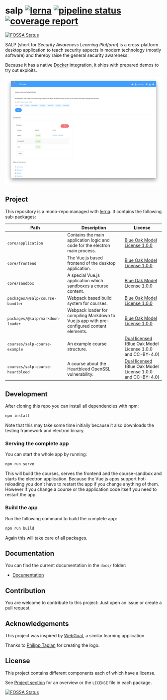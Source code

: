 # salp [![lerna](https://img.shields.io/badge/maintained%20with-lerna-cc00ff.svg)](https://lernajs.io/) [![pipeline status](https://gitlab.com/salp-app/salp/badges/master/pipeline.svg)](https://gitlab.com/salp-app/salp/commits/master) [![coverage report](https://gitlab.com/salp-app/salp/badges/master/coverage.svg)](https://gitlab.com/salp-app/salp/commits/master)
[![FOSSA Status](https://app.fossa.io/api/projects/git%2Bgithub.com%2Fsalp-app%2Fsalp.svg?type=shield)](https://app.fossa.io/projects/git%2Bgithub.com%2Fsalp-app%2Fsalp?ref=badge_shield)

SALP (short for *Security Awareness Learning Platform*) is a cross-platform desktop application to teach security aspects in modern technology (mostly software) and thereby raise the general security awareness.

Because it has a native [Docker](https://www.docker.com/) integration, it ships with prepared demos to try out exploits.

![Screenshot Course Detail](./docs/.vuepress/public/assets/img/screenshots/course_detail.png)

## Project
This repository is a mono-repo managed with [lerna](https://lernajs.io/). It contains the following sub-packages:

| Path                             | Description                                                                               | License                                                                                                |
|----------------------------------|-------------------------------------------------------------------------------------------|--------------------------------------------------------------------------------------------------------|
| `core/application`               | Contains the main application logic and code for the electron main process.               | [Blue Oak Model License 1.0.0](./core/application/LICENSE)                                             |
| `core/frontend`                  | The Vue.js based frontend of the desktop application.                                     | [Blue Oak Model License 1.0.0](./core/frontend/LICENSE)                                                |
| `core/sandbox`                   | A special Vue.js application which sandboxes a course content.                            | [Blue Oak Model License 1.0.0](./core/course-sandbox/LICENSE)                                          |
| `packages/@salp/course-bundler`  | Webpack based build system for courses.                                                   | [Blue Oak Model License 1.0.0](./packages/@salp/course-bundler/LICENSE)                                |
| `packages/@salp/markdown-loader` | Webpack loader for compiling Markdown to Vue.js app with pre-configured content elements. | [Blue Oak Model License 1.0.0](./packages/@salp/markdown-loader/LICENSE)                               |
| `courses/salp-course-example`    | An example course structure.                                                              | [Dual licensed](./courses/salp-course-example/LICENSE) (Blue Oak Model License 1.0.0 and CC-BY-4.0)   |
| `courses/salp-course-heartbleed` | A course about the Heartbleed OpenSSL vulnerability.                                      | [Dual licensed](./courses/salp-course-heartbleed/LICENSE) (Blue Oak Model License 1.0.0 and CC-BY-4.0) |

## Development
After cloning this repo you can install all dependencies with npm:
```sh
npm install
```

Note that this may take some time initially because it also downloads the testing framework and electron binary.

### Serving the complete app
You can start the whole app by running:
```sh
npm run serve
```

This will build the courses, serves the frontend and the course-sandbox and starts the electron application. Because the Vue.js apps support hot-reloading you don't have to restart the app if you change anything of them. However if you change a course or the application code itself you need to restart the app.

### Build the app
Run the following command to build the complete app:
```sh
npm run build
```

Again this will take care of all packages.

## Documentation
You can find the current documentation in the `docs/` folder:
* [Documentation](./docs)

## Contribution
You are welcome to contribute to this project: Just open an issue or create a pull request.

## Acknowledgements
This project was inspired by [WebGoat](https://www.owasp.org/index.php/Category:OWASP_WebGoat_Project), a similar learning application.

Thanks to [Philipp Taplan](https://taplan.artstation.com/) for creating the logo.

## License
This project contains different components each of which have a license.

See [Project section](#Project) for an overview or the `LICENSE` file in each package.



[![FOSSA Status](https://app.fossa.io/api/projects/git%2Bgithub.com%2Fsalp-app%2Fsalp.svg?type=large)](https://app.fossa.io/projects/git%2Bgithub.com%2Fsalp-app%2Fsalp?ref=badge_large)